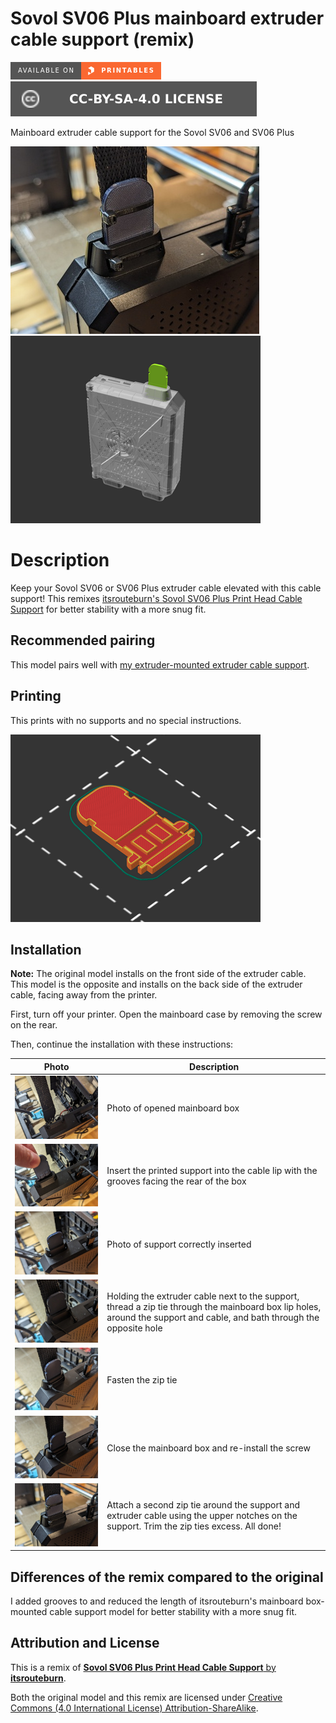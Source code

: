 # Sovol SV06 Plus mainboard extruder cable support (remix)

[![Available on Printables][printables-badge]][printables-model]
[![CC-BY-SA-4.0 license][license-badge]][license]

Mainboard extruder cable support for the Sovol SV06 and SV06 Plus

![Model photo](images/readme/photo-installed.jpg)
![Model render](images/readme/render-mainboard-support-model-preview.png)

# Description

Keep your Sovol SV06 or SV06 Plus extruder cable elevated with this cable
support! This remixes
[itsrouteburn's Sovol SV06 Plus Print Head Cable Support][original-model-url]
for better stability with a more snug fit.

## Recommended pairing

This model pairs well with
[my extruder-mounted extruder cable support][sv06-extruder-cable-support].

## Printing

This prints with no supports and no special instructions.

![Slicer screenshot](images/readme/slicer-screenshot.png)

## Installation

**Note:** The original model installs on the front side of the extruder cable.
This model is the opposite and installs on the back side of the extruder cable,
facing away from the printer.

First, turn off your printer. Open the mainboard case by removing the screw on
the rear.

Then, continue the installation with these instructions:

| Photo | Description |
| --- | --- |
| ![Photo of opened mainboard box](images/readme/photo-install-1.jpg) | Photo of opened mainboard box |
| ![Photo of support being inserted into the box lip](images/readme/photo-install-2.jpg) | Insert the printed support into the cable lip with the grooves facing the rear of the box |
| ![Photo of support inserted into the box lip](images/readme/photo-install-3.jpg) | Photo of support correctly inserted |
| ![Photo of dry fit zip tie](images/readme/photo-install-4.jpg) | Holding the extruder cable next to the support, thread a zip tie through the mainboard box lip holes, around the support and cable, and bath through the opposite hole |
| ![Photo of fastened zip tie](images/readme/photo-install-5.jpg) | Fasten the zip tie |
| ![Photo of closed mainboard box](images/readme/photo-install-6.jpg) | Close the mainboard box and re-install the screw |
| ![Photo of complete installation](images/readme/photo-installed.jpg) | Attach a second zip tie around the support and extruder cable using the upper notches on the support. Trim the zip ties excess. All done! |

## Differences of the remix compared to the original

I added grooves to and reduced the length of itsrouteburn's mainboard
box-mounted cable support model for better stability with a more snug fit.

## Attribution and License

This is a remix of
[**Sovol SV06 Plus Print Head Cable Support** by **itsrouteburn**][original-model-url].

Both the original model and this remix are licensed under
[Creative Commons (4.0 International License) Attribution-ShareAlike][license].


[license-badge]: /_static/license-badge-cc-by-sa-4.0.svg
[license]: http://creativecommons.org/licenses/by-sa/4.0/
[original-model-url]: https://www.printables.com/model/427286-sovol-sv06-plus-print-head-cable-support
[printables-badge]: /_static/printables-badge.png
[printables-model]: https://www.printables.com/model/689656
[sv06-extruder-cable-support]: ../extruder-cable-support/
